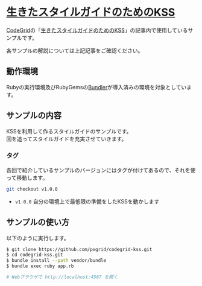 # [生きたスタイルガイドのためのKSS](https://app.codegrid.net/entry/kss-1)

[CodeGrid](http://www.codegrid.net/)の「[生きたスタイルガイドのためのKSS](https://app.codegrid.net/entry/kss-1)」の記事内で使用しているサンプルです。

各サンプルの解説については上記記事をご確認ください。

## 動作環境

Rubyの実行環境及びRubyGemsの[Bundler](http://bundler.io/)が導入済みの環境を対象としています。

## サンプルの内容

KSSを利用して作るスタイルガイドのサンプルです。  
回を追ってスタイルガイドを充実させていきます。

### タグ

各回で紹介しているサンプルのバージョンにはタグが付けてあるので、それを使って移動します。

```sh
git checkout v1.0.0
```

- `v1.0.0` 自分の環境上で最低限の準備をしたKSSを動かします

## サンプルの使い方

以下のように実行します。

```sh
$ git clone https://github.com/pxgrid/codegrid-kss.git
$ cd codegrid-kss.git
$ bundle install --path vendor/bundle
$ bundle exec ruby app.rb

# Webブラウザで http://localhost:4567 を開く
```

